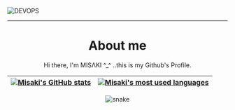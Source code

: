 ![DEVOPS](https://user-images.githubusercontent.com/43518207/173331017-7df89f8b-28d8-445d-9776-a0bb5439cf20.gif)


---

<h1 align="center">About me</h1>


<p align="center">
 Hi there, I'm MISΛKI ^_^  ..this is my Github's Profile.
</p>

<div align="center">
  
<!-- 
[![mmounchi's 42 stats](https://badge.mediaplus.ma/darkgray/mmounchi)](https://github.com/oakoudad/badge42)
 -->

| [![Misaki's GitHub stats](https://github-readme-stats.vercel.app/api?username=meriem-mounchid&count_private=true&show_icons=true&hide=issues&hide_border=true&theme=dracula)](https://github.com/meriem-mounchid?tab=repositories) | [![Misaki's most used languages](https://github-readme-stats.vercel.app/api/top-langs/?username=meriem-mounchid&layout=compact&hide_border=true&theme=dracula)](https://github.com/meriem-mounchid?tab=repositories) |
|:-:|:-:|
 
<!-- 
 <b>My GitHub Stats</b>

<a href="http://www.github.com/meriem-mounchid"><img src="https://activity-graph.herokuapp.com/graph?username=meriem-mounchid&bg_color=1c1917&color=ffffff&line=6366f1&point=ffffff&area_color=1c1917&area=true&hide_border=true&custom_title=GitHub%20Commits%20Graph" alt="GitHub Commits Graph" /></a>
</div>

---
 -->

<p align="center">
   <img src="https://github.com/meriem-mounchid/meriem-mounchid/blob/output/github-contribution-grid-snake.svg" alt="snake">
</p>
